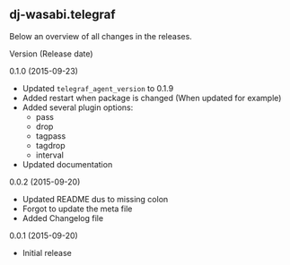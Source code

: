 dj-wasabi.telegraf
------------------

Below an overview of all changes in the releases.

Version (Release date)

0.1.0 (2015-09-23)

  * Updated `telegraf_agent_version` to 0.1.9
  * Added restart when package is changed (When updated for example)
  * Added several plugin options:
    * pass
    * drop
    * tagpass
    * tagdrop
    * interval
  * Updated documentation
  

0.0.2 (2015-09-20)

  * Updated README dus to missing colon
  * Forgot to update the meta file
  * Added Changelog file

0.0.1 (2015-09-20)

  * Initial release
